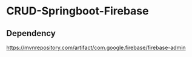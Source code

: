 # CRUD-Springboot-Firebase

## Dependency

https://mvnrepository.com/artifact/com.google.firebase/firebase-admin

